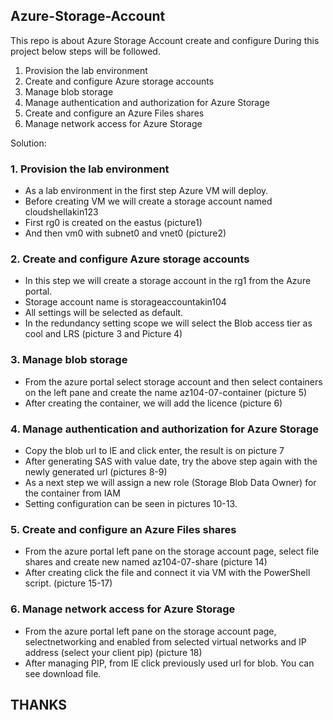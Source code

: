 ## Azure-Storage-Account
This repo is about Azure Storage Account create and configure
During this project below steps will be followed. 

1.	Provision the lab environment
2.	Create and configure Azure storage accounts
3.	Manage blob storage
4.	Manage authentication and authorization for Azure Storage
5.	Create and configure an Azure Files shares
6.	Manage network access for Azure Storage 


Solution:

### 1.	Provision the lab environment
* As a lab environment in the first step Azure VM will deploy.
* Before creating VM we will create a storage account named cloudshellakin123
* First rg0 is created on the eastus (picture1)
* And then vm0 with subnet0 and vnet0 (picture2)

### 2.	Create and configure Azure storage accounts
* In this step we will create a storage account in the rg1 from the Azure portal.
* Storage account name is storageaccountakin104
* All settings will be selected as default.
* In the redundancy setting scope we will select the Blob access tier as cool and LRS (picture 3 and Picture 4)

### 3.	Manage blob storage
*	From the azure portal select storage account and then select containers on the left pane and create the name az104-07-container (picture 5)
*	After creating the container, we will add the licence (picture 6)

### 4.	Manage authentication and authorization for Azure Storage
*	Copy the blob url to IE and click enter, the result is on picture 7
*	After generating SAS with value date, try the above step again with the newly generated url (pictures 8-9)
*	As a next step we will assign a new role (Storage Blob Data Owner) for the container from IAM 
*	Setting configuration can be seen in pictures 10-13.

### 5.	Create and configure an Azure Files shares
*	From the azure portal left pane on the storage account page, select file shares and create new named az104-07-share (picture 14)
*	After creating click the file and connect it via VM with the PowerShell script. (picture 15-17)

### 6.	Manage network access for Azure Storage 
*	From the azure portal left pane on the storage account page, selectnetworking and enabled from selected virtual networks and IP address (select your client pip) (picture 18)
*	After managing PIP, from IE click previously used url for blob. You can see download file.

## THANKS




